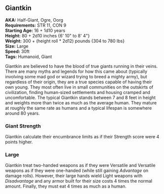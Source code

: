 ## Giantkin
<div class="ose-note">
<b>AKA:</b> Half-Giant, Ogre, Oorg</br>
<b>Requirements:</b> STR 11, CON 9</br>
<b>Starting Age:</b> 16 + 1d10 years</br>
<b>Height:</b> 80 + 2d10 inches {6' 10" to 8' 4"}</br>
<b>Weight:</b> 300 + (height roll * 2d12) pounds {304 to 780 lbs}</br>
<b>Size:</b> Large</br>
<b>Speed:</b> 30ft</br>
<b>Tags:</b> Humanoid, Giant</br>
</div>

Giantkin are believed to have the blood of true giants running in their veins.  There are many myths and legends for how this came about (typically involving some mad god or wizard trying to breed a mighty army), but regardless of their origin, they are a true species capable of having their own young.  They most often live in small communities on the outskirts of civilization, finding human-sized settlements and housing cramped and uncomfortable. The typical Giantkin stands between 7 and 8 feet in height and weights more than twice as much as the average human.  They mature at roughly the same rate as humans and a typical lifespan is somewhere around 80 years.

### Giant Strength
Giantkin calculate their encumbrance limits as if their Strength score were 4 points higher.

### Large
Giantkin treat two-handed weapons as if they were Versatile and Versatile weapons as if they were one-handed (while still gaining *Advantage* on damage rolls).  However, their large hands wield Light weapons with *Disadvantage* and any armor built for their size costs 4 times the normal amount.  Finally, they must eat 4 times as much as a human.